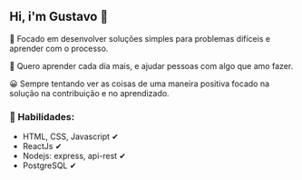 ## Hi, i'm Gustavo 👋

<!--
**GustavoMendes21/GustavoMendes21** is a ✨ _special_ ✨ repository because its `README.md` (this file) appears on your GitHub profile.

Here are some ideas to get you started:

- 🔭 I’m currently working on ...
- 🌱 I’m currently learning ...
- 👯 I’m looking to collaborate on ...
- 🤔 I’m looking for help with ...
- 💬 Ask me about ...
- 📫 How to reach me: ...
- 😄 Pronouns: ...
- ⚡ Fun fact: ...
-->

<p>
 🧠 Focado em desenvolver soluções simples para problemas difíceis e aprender com o processo. 
  
 💚 Quero aprender cada dia mais, e ajudar pessoas com algo que amo fazer. 
  
 😀 Sempre tentando  ver as coisas de uma maneira positiva focado na solução na contribuição e no aprendizado. 
 
</p>

### 📌 Habilidades: 

<ul>
  <li>HTML, CSS, Javascript ✔</li>
  <li>ReactJs ✔</li>
  <li>Nodejs: express, api-rest ✔</li>
  <li>PostgreSQL ✔</li>
</ul>


